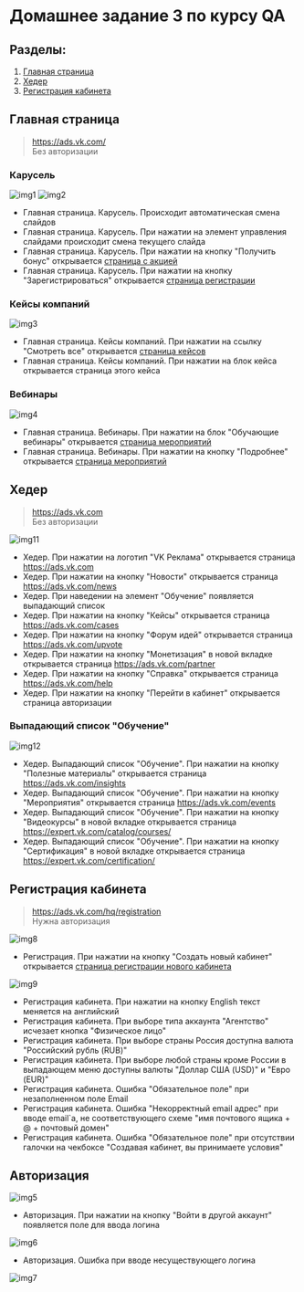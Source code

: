 # Домашнее задание 3 по курсу QA

## Разделы:
1. [Главная страница](#главная-страница)
2. [Хедер](#хедер)
3. [Регистрация кабинета](#регистрация-кабинета)


## Главная страница

> https://ads.vk.com/  
> Без авторизации

### Карусель

![img1](images/img1.png)
![img2](images/img2.png)

- Главная страница. Карусель. Происходит автоматическая смена слайдов
- Главная страница. Карусель. При нажатии на элемент управления слайдами происходит смена текущего слайда
- Главная страница. Карусель. При нажатии на кнопку "Получить бонус" открывается [страница с акцией](https://ads.vk.com/promo/firstbonus)
- Главная страница. Карусель. При нажатии на кнопку "Зарегистрироваться" открывается [страница регистрации](https://ads.vk.com/hq/registration)

### Кейсы компаний

![img3](images/img3.png)

- Главная страница. Кейсы компаний. При нажатии на ссылку "Смотреть все" открывается [страница кейсов](https://ads.vk.com/cases)
- Главная страница. Кейсы компаний. При нажатии на блок кейса открывается страница этого кейса

### Вебинары

![img4](images/img4.png)

- Главная страница. Вебинары. При нажатии на блок "Обучающие вебинары" открывается [страница мероприятий](https://ads.vk.com/events)
- Главная страница. Вебинары. При нажатии на кнопку "Подробнее" открывается [страница мероприятий](https://ads.vk.com/events)

## Хедер

> https://ads.vk.com  
> Без авторизации

![img11](images/img11.png)

- Хедер. При нажатии на логотип "VK Реклама" открывается страница https://ads.vk.com
- Хедер. При нажатии на кнопку "Новости" открывается страница https://ads.vk.com/news
- Хедер. При наведении на элемент "Обучение" появляется выпадающий список
- Хедер. При нажатии на кнопку "Кейсы" открывается страница https://ads.vk.com/cases
- Хедер. При нажатии на кнопку "Форум идей" открывается страница https://ads.vk.com/upvote
- Хедер. При нажатии на кнопку "Монетизация" в новой вкладке открывается страница https://ads.vk.com/partner
- Хедер. При нажатии на кнопку "Справка" открывается страница https://ads.vk.com/help
- Хедер. При нажатии на кнопку "Перейти в кабинет" открывается страница авторизации

### Выпадающий список "Обучение"

![img12](images/img12.png)

- Хедер. Выпадающий список "Обучение". При нажатии на кнопку "Полезные материалы" открывается страница https://ads.vk.com/insights
- Хедер. Выпадающий список "Обучение". При нажатии на кнопку "Мероприятия" открывается страница https://ads.vk.com/events
- Хедер. Выпадающий список "Обучение". При нажатии на кнопку "Видеокурсы" в новой вкладке открывается страница https://expert.vk.com/catalog/courses/
- Хедер. Выпадающий список "Обучение". При нажатии на кнопку "Сертификация" в новой вкладке открывается страница https://expert.vk.com/certification/


## Регистрация кабинета

> https://ads.vk.com/hq/registration  
> Нужна авторизация

![img8](images/img8.png)

- Регистрация. При нажатии на кнопку "Создать новый кабинет" открывается [страница регистрации нового кабинета](https://ads.vk.com/hq/registration/new) 

![img9](images/img9.png)

- Регистрация кабинета. При нажатии на кнопку English текст меняется на английский
- Регистрация кабинета. При выборе типа аккаунта "Агентство" исчезает кнопка "Физическое лицо"
- Регистрация кабинета. При выборе страны Россия доступна валюта "Российский рубль (RUB)"
- Регистрация кабинета. При выборе любой страны кроме России в выпадающем меню доступны валюты "Доллар США (USD)" и "Евро (EUR)"
- Регистрация кабинета. Ошибка "Обязательное поле" при незаполненном поле Email
- Регистрация кабинета. Ошибка "Некорректный email адрес" при вводе email`а, не соответствующего схеме "имя почтового ящика + @ + почтовый домен"
- Регистрация кабинета. Ошибка "Обязательное поле" при отсутствии галочки на чекбоксе "Создавая кабинет, вы принимаете условия"

## Авторизация

![img5](images/img5.png)

- Авторизация. При нажатии на кнопку "Войти в другой аккаунт" появляется поле для ввода логина

![img6](images/img6.png)

- Авторизация. Ошибка при вводе несуществующего логина

![img7](images/img7.png)